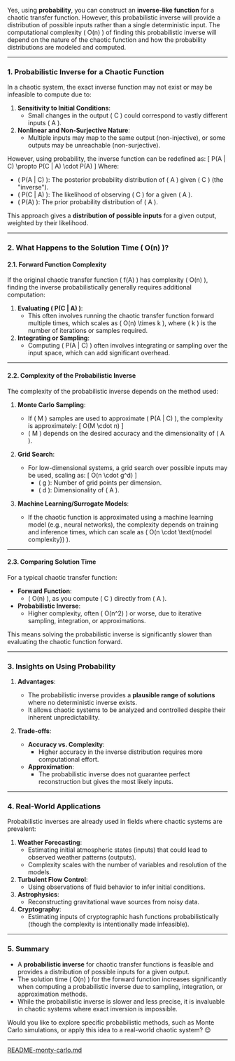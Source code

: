 Yes, using **probability**, you can construct an **inverse-like function** for a chaotic transfer function. However, this probabilistic inverse will provide a distribution of possible inputs rather than a single deterministic input. The computational complexity \( O(n) \) of finding this probabilistic inverse will depend on the nature of the chaotic function and how the probability distributions are modeled and computed.

---

### **1. Probabilistic Inverse for a Chaotic Function**
In a chaotic system, the exact inverse function may not exist or may be infeasible to compute due to:
1. **Sensitivity to Initial Conditions**:
   - Small changes in the output \( C \) could correspond to vastly different inputs \( A \).
2. **Nonlinear and Non-Surjective Nature**:
   - Multiple inputs may map to the same output (non-injective), or some outputs may be unreachable (non-surjective).

However, using probability, the inverse function can be redefined as:
\[
P(A | C) \propto P(C | A) \cdot P(A)
\]
Where:
- \( P(A | C) \): The posterior probability distribution of \( A \) given \( C \) (the "inverse").
- \( P(C | A) \): The likelihood of observing \( C \) for a given \( A \).
- \( P(A) \): The prior probability distribution of \( A \).

This approach gives a **distribution of possible inputs** for a given output, weighted by their likelihood.

---

### **2. What Happens to the Solution Time \( O(n) \)?**
#### **2.1. Forward Function Complexity**
If the original chaotic transfer function \( f(A) \) has complexity \( O(n) \), finding the inverse probabilistically generally requires additional computation:
1. **Evaluating \( P(C | A) \)**:
   - This often involves running the chaotic transfer function forward multiple times, which scales as \( O(n) \times k \), where \( k \) is the number of iterations or samples required.
2. **Integrating or Sampling**:
   - Computing \( P(A | C) \) often involves integrating or sampling over the input space, which can add significant overhead.

---

#### **2.2. Complexity of the Probabilistic Inverse**
The complexity of the probabilistic inverse depends on the method used:
1. **Monte Carlo Sampling**:
   - If \( M \) samples are used to approximate \( P(A | C) \), the complexity is approximately:
     \[
     O(M \cdot n)
     \]
   - \( M \) depends on the desired accuracy and the dimensionality of \( A \).

2. **Grid Search**:
   - For low-dimensional systems, a grid search over possible inputs may be used, scaling as:
     \[
     O(n \cdot g^d)
     \]
     - \( g \): Number of grid points per dimension.
     - \( d \): Dimensionality of \( A \).

3. **Machine Learning/Surrogate Models**:
   - If the chaotic function is approximated using a machine learning model (e.g., neural networks), the complexity depends on training and inference times, which can scale as \( O(n \cdot \text{model complexity}) \).

---

#### **2.3. Comparing Solution Time**
For a typical chaotic transfer function:
- **Forward Function**:
  - \( O(n) \), as you compute \( C \) directly from \( A \).
- **Probabilistic Inverse**:
  - Higher complexity, often \( O(n^2) \) or worse, due to iterative sampling, integration, or approximations.

This means solving the probabilistic inverse is significantly slower than evaluating the chaotic function forward.

---

### **3. Insights on Using Probability**
1. **Advantages**:
   - The probabilistic inverse provides a **plausible range of solutions** where no deterministic inverse exists.
   - It allows chaotic systems to be analyzed and controlled despite their inherent unpredictability.

2. **Trade-offs**:
   - **Accuracy vs. Complexity**:
     - Higher accuracy in the inverse distribution requires more computational effort.
   - **Approximation**:
     - The probabilistic inverse does not guarantee perfect reconstruction but gives the most likely inputs.

---

### **4. Real-World Applications**
Probabilistic inverses are already used in fields where chaotic systems are prevalent:
1. **Weather Forecasting**:
   - Estimating initial atmospheric states (inputs) that could lead to observed weather patterns (outputs).
   - Complexity scales with the number of variables and resolution of the models.
2. **Turbulent Flow Control**:
   - Using observations of fluid behavior to infer initial conditions.
3. **Astrophysics**:
   - Reconstructing gravitational wave sources from noisy data.
4. **Cryptography**:
   - Estimating inputs of cryptographic hash functions probabilistically (though the complexity is intentionally made infeasible).

---

### **5. Summary**
- A **probabilistic inverse** for chaotic transfer functions is feasible and provides a distribution of possible inputs for a given output.
- The solution time \( O(n) \) for the forward function increases significantly when computing a probabilistic inverse due to sampling, integration, or approximation methods.
- While the probabilistic inverse is slower and less precise, it is invaluable in chaotic systems where exact inversion is impossible.

Would you like to explore specific probabilistic methods, such as Monte Carlo simulations, or apply this idea to a real-world chaotic system? 😊


---

[README-monty-carlo.md](https://t2m.io/yGkcf3t)
